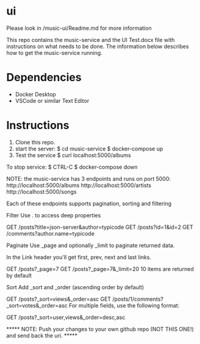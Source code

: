# ui
Please look in /music-ui/Readme.md for more information

This repo contains the music-service and the UI Test.docx file with instructions on what needs to be done.  The information below describes how to get the music-service running.

# Dependencies
- Docker Desktop
- VSCode or similar Text Editor

# Instructions
1) Clone this repo.
2) start the server:
    $ cd music-service
    $ docker-compose up
4) Test the service
    $ curl localhost:5000/albums

To stop service:
    $ CTRL-C
    $ docker-compose down

NOTE: the music-service has 3 endpoints and runs on port 5000:
http://localhost:5000/albums
http://localhost:5000/artists
http://localhost:5000/songs

Each of these endpoints supports pagination, sorting and filtering

Filter
Use . to access deep properties

GET /posts?title=json-server&author=typicode
GET /posts?id=1&id=2
GET /comments?author.name=typicode

Paginate
Use _page and optionally _limit to paginate returned data.

In the Link header you'll get first, prev, next and last links.

GET /posts?_page=7
GET /posts?_page=7&_limit=20
10 items are returned by default

Sort
Add _sort and _order (ascending order by default)

GET /posts?_sort=views&_order=asc
GET /posts/1/comments?_sort=votes&_order=asc
For multiple fields, use the following format:

GET /posts?_sort=user,views&_order=desc,asc


***** NOTE: Push your changes to your own github repo (NOT THIS ONE!) and send back the uri. *****
